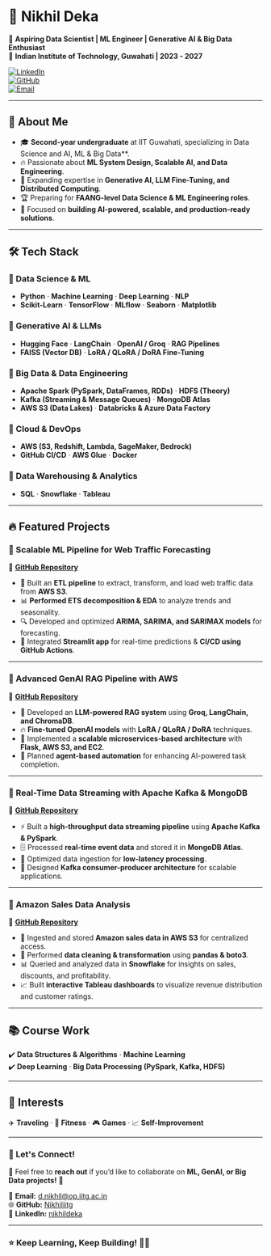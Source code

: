 # 📌 Nikhil Deka  
🚀 **Aspiring Data Scientist | ML Engineer | Generative AI & Big Data Enthusiast**  
📍 **Indian Institute of Technology, Guwahati | 2023 - 2027**  

[![LinkedIn](https://img.shields.io/badge/LinkedIn-Connect-blue?style=flat&logo=linkedin)](https://www.linkedin.com/in/nikhildeka/)  
[![GitHub](https://img.shields.io/badge/GitHub-Follow-black?style=flat&logo=github)](https://github.com/Nikhiliitg)  
[![Email](https://img.shields.io/badge/Email-Contact-orange?style=flat&logo=gmail)](mailto:d.nikhil@op.iitg.ac.in)  

---

## 🚀 About Me  
- 🎓 **Second-year undergraduate** at IIT Guwahati, specializing in Data Science and AI, ML & Big Data**.  
- 🔥 Passionate about **ML System Design, Scalable AI, and Data Engineering**.  
- 🌱 Expanding expertise in **Generative AI, LLM Fine-Tuning, and Distributed Computing**.  
- 🏆 Preparing for **FAANG-level Data Science & ML Engineering roles**.  
- 🚀 Focused on **building AI-powered, scalable, and production-ready solutions**.  

---

## 🛠️ Tech Stack  

### 🔹 Data Science & ML  
- **Python** · **Machine Learning** · **Deep Learning** · **NLP**  
- **Scikit-Learn** · **TensorFlow** · **MLflow** · **Seaborn** · **Matplotlib**  

### 🔹 Generative AI & LLMs  
- **Hugging Face** · **LangChain** · **OpenAI / Groq** · **RAG Pipelines**  
- **FAISS (Vector DB)** · **LoRA / QLoRA / DoRA Fine-Tuning**  

### 🔹 Big Data & Data Engineering  
- **Apache Spark (PySpark, DataFrames, RDDs)** · **HDFS (Theory)**  
- **Kafka (Streaming & Message Queues)** · **MongoDB Atlas**  
- **AWS S3 (Data Lakes)** · **Databricks & Azure Data Factory**  

### 🔹 Cloud & DevOps  
- **AWS (S3, Redshift, Lambda, SageMaker, Bedrock)**  
- **GitHub CI/CD** · **AWS Glue** · **Docker**  

### 🔹 Data Warehousing & Analytics  
- **SQL** · **Snowflake** · **Tableau**  

---

## 🔥 Featured Projects  

### 📌 Scalable ML Pipeline for Web Traffic Forecasting  
🔗 **[GitHub Repository](https://github.com/Nikhiliitg/time--series--data--analysis)**  
- 🚀 Built an **ETL pipeline** to extract, transform, and load web traffic data from **AWS S3**.  
- 📊 **Performed ETS decomposition & EDA** to analyze trends and seasonality.  
- 🔍 Developed and optimized **ARIMA, SARIMA, and SARIMAX models** for forecasting.  
- 🎯 Integrated **Streamlit app** for real-time predictions & **CI/CD using GitHub Actions**.  

---

### 📌 Advanced GenAI RAG Pipeline with AWS  
🔗 **[GitHub Repository](https://github.com/Nikhiliitg/advanced-genai-rag)**  
- 🚀 Developed an **LLM-powered RAG system** using **Groq, LangChain, and ChromaDB**.  
- 🔥 **Fine-tuned OpenAI models** with **LoRA / QLoRA / DoRA** techniques.  
- 📁 Implemented a **scalable microservices-based architecture** with **Flask, AWS S3, and EC2**.  
- 🎯 Planned **agent-based automation** for enhancing AI-powered task completion.  

---

### 📌 Real-Time Data Streaming with Apache Kafka & MongoDB  
🔗 **[GitHub Repository](https://github.com/Nikhiliitg/kafka-mongodb-pipeline)**  
- ⚡ Built a **high-throughput data streaming pipeline** using **Apache Kafka & PySpark**.  
- 🗄️ Processed **real-time event data** and stored it in **MongoDB Atlas**.  
- 🚀 Optimized data ingestion for **low-latency processing**.  
- 🎯 Designed **Kafka consumer-producer architecture** for scalable applications.  

---

### 📌 Amazon Sales Data Analysis  
🔗 **[GitHub Repository](https://github.com/Nikhiliitg/amazon_data_analysis)**  
- 📂 Ingested and stored **Amazon sales data in AWS S3** for centralized access.  
- 🧹 Performed **data cleaning & transformation** using **pandas & boto3**.  
- 📊 Queried and analyzed data in **Snowflake** for insights on sales, discounts, and profitability.  
- 📈 Built **interactive Tableau dashboards** to visualize revenue distribution and customer ratings.  

---

## 📚 Course Work  
✔️ **Data Structures & Algorithms** · **Machine Learning**  
✔️ **Deep Learning** · **Big Data Processing (PySpark, Kafka, HDFS)**  

---

## 🚀 Interests  
✈️ **Traveling** · 💪 **Fitness** · 🎮 **Games** · 📈 **Self-Improvement**  

---

### 📩 Let's Connect!  
💬 Feel free to **reach out** if you’d like to collaborate on **ML, GenAI, or Big Data projects!** 🚀  

📧 **Email:** [d.nikhil@op.iitg.ac.in](mailto:d.nikhil@op.iitg.ac.in)  
🌐 **GitHub:** [Nikhiliitg](https://github.com/Nikhiliitg)  
🔗 **LinkedIn:** [nikhildeka](https://www.linkedin.com/in/nikhildeka/)  

---

### ⭐ Keep Learning, Keep Building! 🚀🔥  
